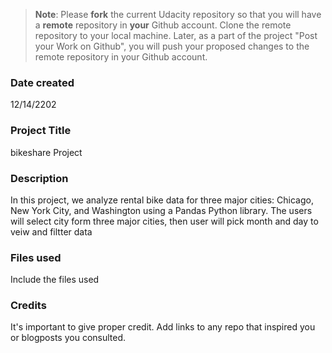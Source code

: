 >**Note**: Please **fork** the current Udacity repository so that you will have a **remote** repository in **your** Github account. Clone the remote repository to your local machine. Later, as a part of the project "Post your Work on Github", you will push your proposed changes to the remote repository in your Github account.

### Date created
12/14/2202

### Project Title
bikeshare Project

### Description
In this project, we analyze rental bike data for three major cities: Chicago, New York City, and Washington using a Pandas Python library.
The users will select city form three major cities, then user will pick month and day to veiw and filtter data
### Files used
Include the files used

### Credits
It's important to give proper credit. Add links to any repo that inspired you or blogposts you consulted.

